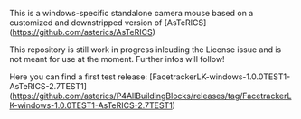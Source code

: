 This is a windows-specific standalone camera mouse based on a customized and downstripped version of [AsTeRICS] (https://github.com/asterics/AsTeRICS)

This repository is still work in progress inlcuding the License issue and is not meant for use at the moment.
Further infos will follow!

Here you can find a first test release: [FacetrackerLK-windows-1.0.0TEST1-AsTeRICS-2.7TEST1] (https://github.com/asterics/P4AllBuildingBlocks/releases/tag/FacetrackerLK-windows-1.0.0TEST1-AsTeRICS-2.7TEST1)
